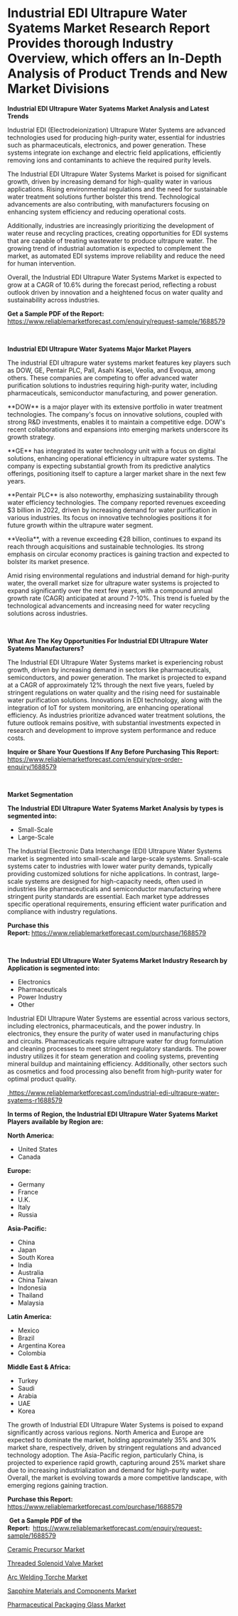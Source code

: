 <p><h1>Industrial EDI Ultrapure Water Syatems Market Research Report Provides thorough Industry Overview, which offers an In-Depth Analysis of Product Trends and New Market Divisions</h1></p><p><strong>Industrial EDI Ultrapure Water Syatems Market Analysis and Latest Trends</strong></p>
<p><p>Industrial EDI (Electrodeionization) Ultrapure Water Systems are advanced technologies used for producing high-purity water, essential for industries such as pharmaceuticals, electronics, and power generation. These systems integrate ion exchange and electric field applications, efficiently removing ions and contaminants to achieve the required purity levels.</p><p>The Industrial EDI Ultrapure Water Systems Market is poised for significant growth, driven by increasing demand for high-quality water in various applications. Rising environmental regulations and the need for sustainable water treatment solutions further bolster this trend. Technological advancements are also contributing, with manufacturers focusing on enhancing system efficiency and reducing operational costs.</p><p>Additionally, industries are increasingly prioritizing the development of water reuse and recycling practices, creating opportunities for EDI systems that are capable of treating wastewater to produce ultrapure water. The growing trend of industrial automation is expected to complement the market, as automated EDI systems improve reliability and reduce the need for human intervention. </p><p>Overall, the Industrial EDI Ultrapure Water Systems Market is expected to grow at a CAGR of 10.6% during the forecast period, reflecting a robust outlook driven by innovation and a heightened focus on water quality and sustainability across industries.</p></p>
<p><strong>Get a Sample PDF of the Report:&nbsp;</strong> <a href="https://www.reliablemarketforecast.com/enquiry/request-sample/1688579?utm_campaign=1903&utm_medium=2&utm_source=Github&utm_content=ia&utm_term=06012025&utm_id=industrial-edi-ultrapure-water-syatems">https://www.reliablemarketforecast.com/enquiry/request-sample/1688579</a></p>
<p>&nbsp;</p>
<p><strong>Industrial EDI Ultrapure Water Syatems Major Market Players</strong></p>
<p><p>The industrial EDI ultrapure water systems market features key players such as DOW, GE, Pentair PLC, Pall, Asahi Kasei, Veolia, and Evoqua, among others. These companies are competing to offer advanced water purification solutions to industries requiring high-purity water, including pharmaceuticals, semiconductor manufacturing, and power generation.</p><p>**DOW** is a major player with its extensive portfolio in water treatment technologies. The company's focus on innovative solutions, coupled with strong R&D investments, enables it to maintain a competitive edge. DOW's recent collaborations and expansions into emerging markets underscore its growth strategy.</p><p>**GE** has integrated its water technology unit with a focus on digital solutions, enhancing operational efficiency in ultrapure water systems. The company is expecting substantial growth from its predictive analytics offerings, positioning itself to capture a larger market share in the next few years.</p><p>**Pentair PLC** is also noteworthy, emphasizing sustainability through water efficiency technologies. The company reported revenues exceeding $3 billion in 2022, driven by increasing demand for water purification in various industries. Its focus on innovative technologies positions it for future growth within the ultrapure water segment.</p><p>**Veolia**, with a revenue exceeding €28 billion, continues to expand its reach through acquisitions and sustainable technologies. Its strong emphasis on circular economy practices is gaining traction and expected to bolster its market presence.</p><p>Amid rising environmental regulations and industrial demand for high-purity water, the overall market size for ultrapure water systems is projected to expand significantly over the next few years, with a compound annual growth rate (CAGR) anticipated at around 7-10%. This trend is fueled by the technological advancements and increasing need for water recycling solutions across industries.</p></p>
<p>&nbsp;</p>
<p><strong>What Are The Key Opportunities For Industrial EDI Ultrapure Water Syatems Manufacturers?</strong></p>
<p><p>The Industrial EDI Ultrapure Water Systems market is experiencing robust growth, driven by increasing demand in sectors like pharmaceuticals, semiconductors, and power generation. The market is projected to expand at a CAGR of approximately 12% through the next five years, fueled by stringent regulations on water quality and the rising need for sustainable water purification solutions. Innovations in EDI technology, along with the integration of IoT for system monitoring, are enhancing operational efficiency. As industries prioritize advanced water treatment solutions, the future outlook remains positive, with substantial investments expected in research and development to improve system performance and reduce costs.</p></p>
<p><strong>Inquire or Share Your Questions If Any Before Purchasing This Report:</strong> <a href="https://www.reliablemarketforecast.com/enquiry/pre-order-enquiry/1688579?utm_campaign=1903&utm_medium=2&utm_source=Github&utm_content=ia&utm_term=06012025&utm_id=industrial-edi-ultrapure-water-syatems">https://www.reliablemarketforecast.com/enquiry/pre-order-enquiry/1688579</a></p>
<p>&nbsp;</p>
<p><strong>Market Segmentation</strong></p>
<p><strong>The Industrial EDI Ultrapure Water Syatems Market Analysis by types is segmented into:</strong></p>
<p><ul><li>Small-Scale</li><li>Large-Scale</li></ul></p>
<p><p>The Industrial Electronic Data Interchange (EDI) Ultrapure Water Systems market is segmented into small-scale and large-scale systems. Small-scale systems cater to industries with lower water purity demands, typically providing customized solutions for niche applications. In contrast, large-scale systems are designed for high-capacity needs, often used in industries like pharmaceuticals and semiconductor manufacturing where stringent purity standards are essential. Each market type addresses specific operational requirements, ensuring efficient water purification and compliance with industry regulations.</p></p>
<p><strong>Purchase this Report:&nbsp;</strong><a href="https://www.reliablemarketforecast.com/purchase/1688579?utm_campaign=1903&utm_medium=2&utm_source=Github&utm_content=ia&utm_term=06012025&utm_id=industrial-edi-ultrapure-water-syatems">https://www.reliablemarketforecast.com/purchase/1688579</a></p>
<p>&nbsp;</p>
<p><strong>The Industrial EDI Ultrapure Water Syatems Market Industry Research by Application is segmented into:</strong></p>
<p><ul><li>Electronics</li><li>Pharmaceuticals</li><li>Power Industry</li><li>Other</li></ul></p>
<p><p>Industrial EDI Ultrapure Water Systems are essential across various sectors, including electronics, pharmaceuticals, and the power industry. In electronics, they ensure the purity of water used in manufacturing chips and circuits. Pharmaceuticals require ultrapure water for drug formulation and cleaning processes to meet stringent regulatory standards. The power industry utilizes it for steam generation and cooling systems, preventing mineral buildup and maintaining efficiency. Additionally, other sectors such as cosmetics and food processing also benefit from high-purity water for optimal product quality.</p></p>
<p><a href="https://www.reliablemarketforecast.com/industrial-edi-ultrapure-water-syatems-r1688579?utm_campaign=1903&utm_medium=2&utm_source=Github&utm_content=ia&utm_term=06012025&utm_id=industrial-edi-ultrapure-water-syatems">&nbsp;https://www.reliablemarketforecast.com/industrial-edi-ultrapure-water-syatems-r1688579</a></p>
<p><strong>In terms of Region, the Industrial EDI Ultrapure Water Syatems Market Players available by Region are:</strong></p>
<p>
    <p> <strong> North America: </strong>
        <ul>
            <li>United States</li>
            <li>Canada</li>
        </ul>
        </p> 
    <p> <strong> Europe: </strong>
        <ul>
            <li>Germany</li>
            <li>France</li>
            <li>U.K.</li>
            <li>Italy</li>
            <li>Russia</li>
        </ul>
        </p> 
    <p> <strong> Asia-Pacific: </strong>
        <ul>
            <li>China</li>
            <li>Japan</li>
            <li>South Korea</li>
            <li>India</li>
            <li>Australia</li>
            <li>China Taiwan</li>
            <li>Indonesia</li>
            <li>Thailand</li>
            <li>Malaysia</li>
        </ul>
        </p> 
    <p> <strong> Latin America: </strong>
        <ul>
            <li>Mexico</li>
            <li>Brazil</li>
            <li>Argentina Korea</li>
            <li>Colombia</li>
        </ul>
        </p> 
    <p> <strong> Middle East & Africa: </strong>
        <ul>
            <li>Turkey</li>
            <li>Saudi</li>
            <li>Arabia</li>
            <li>UAE</li>
            <li>Korea</li>
        </ul>
    </p>
    </p>
<p><p>The growth of Industrial EDI Ultrapure Water Systems is poised to expand significantly across various regions. North America and Europe are expected to dominate the market, holding approximately 35% and 30% market share, respectively, driven by stringent regulations and advanced technology adoption. The Asia-Pacific region, particularly China, is projected to experience rapid growth, capturing around 25% market share due to increasing industrialization and demand for high-purity water. Overall, the market is evolving towards a more competitive landscape, with emerging regions gaining traction.</p></p>
<p><strong>Purchase this Report: </strong><a href="https://www.reliablemarketforecast.com/purchase/1688579?utm_campaign=1903&utm_medium=2&utm_source=Github&utm_content=ia&utm_term=06012025&utm_id=industrial-edi-ultrapure-water-syatems">https://www.reliablemarketforecast.com/purchase/1688579</a></p>
<p>&nbsp;<strong>Get a Sample PDF of the Report:&nbsp;&nbsp;</strong><a href="https://www.reliablemarketforecast.com/enquiry/request-sample/1688579?utm_campaign=1903&utm_medium=2&utm_source=Github&utm_content=ia&utm_term=06012025&utm_id=industrial-edi-ultrapure-water-syatems">https://www.reliablemarketforecast.com/enquiry/request-sample/1688579</a></p>
<p><strong></strong></p>
<p><p><a href="https://www.linkedin.com/pulse/ceramic-precursor-market-trends-share-analysis-size-growing-t3thc?utm_campaign=1903&utm_medium=2&utm_source=Github&utm_content=ia&utm_term=06012025&utm_id=industrial-edi-ultrapure-water-syatems">Ceramic Precursor Market</a></p><p><a href="https://www.linkedin.com/pulse/threaded-solenoid-valve-market-overview-future-growth-trends-yhhue?utm_campaign=1903&utm_medium=2&utm_source=Github&utm_content=ia&utm_term=06012025&utm_id=industrial-edi-ultrapure-water-syatems">Threaded Solenoid Valve Market</a></p><p><a href="https://www.linkedin.com/pulse/arc-welding-torche-market-refracting-trends-consumer-ravkf?utm_campaign=1903&utm_medium=2&utm_source=Github&utm_content=ia&utm_term=06012025&utm_id=industrial-edi-ultrapure-water-syatems">Arc Welding Torche Market</a></p><p><a href="https://www.linkedin.com/pulse/comprehensive-analysis-sapphire-materials-components-market-qurue?utm_campaign=1903&utm_medium=2&utm_source=Github&utm_content=ia&utm_term=06012025&utm_id=industrial-edi-ultrapure-water-syatems">Sapphire Materials and Components Market</a></p><p><a href="https://www.linkedin.com/pulse/global-pharmaceutical-packaging-glass-market-analysis-5zokf?utm_campaign=1903&utm_medium=2&utm_source=Github&utm_content=ia&utm_term=06012025&utm_id=industrial-edi-ultrapure-water-syatems">Pharmaceutical Packaging Glass Market</a></p></p>